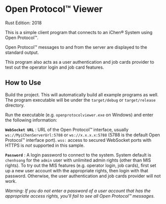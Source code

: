 ﻿Open Protocol™ Viewer
=====================

Rust Edition: 2018

This is a simple client program that connects to an iChen® System using Open Protocol™.

Open Protocol™ messages to and from the server are displayed to the standard output.

This program also acts as a user authentication and job cards provider to test out the operator login and job card features.

How to Use
----------

Build the project. This will automatically build all example programs as well.
The program executable will be under the `target/debug` or `target/release` directory.

Run the executable (e.g. `openprotocolviewer.exe` on Windows) and enter the following information:

**`WebSocket URL`** : URL of the Open Protocol™ interface, usually `ws://MyiChenServerUrl:5788` or `ws://x.x.x.x:5788` (5788 is the default Open Protocol™ interface port).
`wss:` access to secured WebSocket ports with HTTPS is _not_ supported in this sample.

**`Password`** : A login password to connect to the system.  System default is `chenhsong` for the `admin` user with unlimited admin rights (other than MIS rights).
To try out the MIS features (e.g. operator login, job cards), first set up a new user account with the appropriate rights, then login with that password.
Otherwise, the user authentication and job cards provider will not work.

_Warning: If you do not enter a password of a user account that has the appropriate access rights, you'll fail to see all Open Protocol™ messages._
